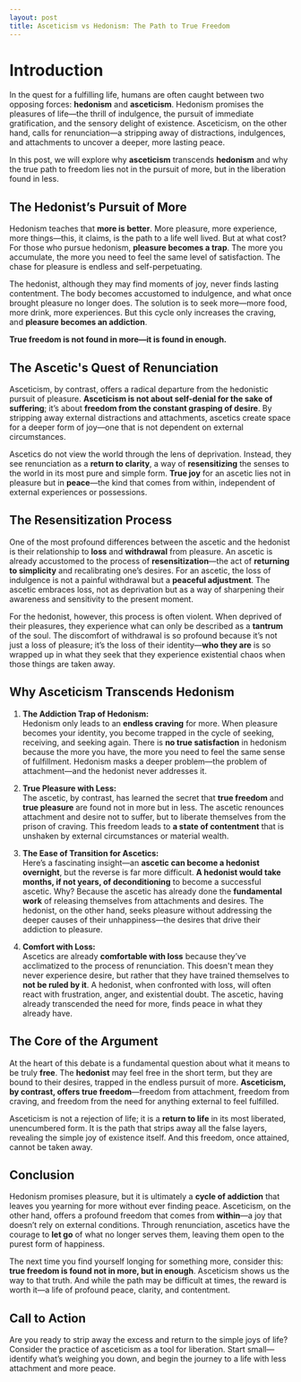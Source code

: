 ```yaml
---
layout: post
title: Asceticism vs Hedonism: The Path to True Freedom
---
```


# Introduction

In the quest for a fulfilling life, humans are often caught between two opposing forces: **hedonism** and **asceticism**. Hedonism promises the pleasures of life—the thrill of indulgence, the pursuit of immediate gratification, and the sensory delight of existence. Asceticism, on the other hand, calls for renunciation—a stripping away of distractions, indulgences, and attachments to uncover a deeper, more lasting peace.

In this post, we will explore why **asceticism** transcends **hedonism** and why the true path to freedom lies not in the pursuit of more, but in the liberation found in less.

## The Hedonist’s Pursuit of More

Hedonism teaches that **more is better**. More pleasure, more experience, more things—this, it claims, is the path to a life well lived. But at what cost? For those who pursue hedonism, **pleasure becomes a trap**. The more you accumulate, the more you need to feel the same level of satisfaction. The chase for pleasure is endless and self-perpetuating.

The hedonist, although they may find moments of joy, never finds lasting contentment. The body becomes accustomed to indulgence, and what once brought pleasure no longer does. The solution is to seek more—more food, more drink, more experiences. But this cycle only increases the craving, and **pleasure becomes an addiction**.

**True freedom is not found in more—it is found in enough.**

## The Ascetic's Quest of Renunciation

Asceticism, by contrast, offers a radical departure from the hedonistic pursuit of pleasure. **Asceticism is not about self-denial for the sake of suffering**; it’s about **freedom from the constant grasping of desire**. By stripping away external distractions and attachments, ascetics create space for a deeper form of joy—one that is not dependent on external circumstances.

Ascetics do not view the world through the lens of deprivation. Instead, they see renunciation as a **return to clarity**, a way of **resensitizing** the senses to the world in its most pure and simple form. **True joy** for an ascetic lies not in pleasure but in **peace**—the kind that comes from within, independent of external experiences or possessions.

## The Resensitization Process

One of the most profound differences between the ascetic and the hedonist is their relationship to **loss** and **withdrawal** from pleasure. An ascetic is already accustomed to the process of **resensitization**—the act of **returning to simplicity** and recalibrating one’s desires. For an ascetic, the loss of indulgence is not a painful withdrawal but a **peaceful adjustment**. The ascetic embraces loss, not as deprivation but as a way of sharpening their awareness and sensitivity to the present moment.

For the hedonist, however, this process is often violent. When deprived of their pleasures, they experience what can only be described as a **tantrum** of the soul. The discomfort of withdrawal is so profound because it’s not just a loss of pleasure; it’s the loss of their identity—**who they are** is so wrapped up in what they seek that they experience existential chaos when those things are taken away.

## Why Asceticism Transcends Hedonism

1. **The Addiction Trap of Hedonism:**  
   Hedonism only leads to an **endless craving** for more. When pleasure becomes your identity, you become trapped in the cycle of seeking, receiving, and seeking again. There is **no true satisfaction** in hedonism because the more you have, the more you need to feel the same sense of fulfillment. Hedonism masks a deeper problem—the problem of attachment—and the hedonist never addresses it.

2. **True Pleasure with Less:**  
   The ascetic, by contrast, has learned the secret that **true freedom** and **true pleasure** are found not in more but in less. The ascetic renounces attachment and desire not to suffer, but to liberate themselves from the prison of craving. This freedom leads to **a state of contentment** that is unshaken by external circumstances or material wealth.

3. **The Ease of Transition for Ascetics:**  
   Here’s a fascinating insight—an **ascetic can become a hedonist overnight**, but the reverse is far more difficult. **A hedonist would take months, if not years, of deconditioning** to become a successful ascetic. Why? Because the ascetic has already done the **fundamental work** of releasing themselves from attachments and desires. The hedonist, on the other hand, seeks pleasure without addressing the deeper causes of their unhappiness—the desires that drive their addiction to pleasure.

4. **Comfort with Loss:**  
   Ascetics are already **comfortable with loss** because they’ve acclimatized to the process of renunciation. This doesn't mean they never experience desire, but rather that they have trained themselves to **not be ruled by it**. A hedonist, when confronted with loss, will often react with frustration, anger, and existential doubt. The ascetic, having already transcended the need for more, finds peace in what they already have.

## The Core of the Argument

At the heart of this debate is a fundamental question about what it means to be truly **free**. The **hedonist** may feel free in the short term, but they are bound to their desires, trapped in the endless pursuit of more. **Asceticism, by contrast, offers true freedom**—freedom from attachment, freedom from craving, and freedom from the need for anything external to feel fulfilled. 

Asceticism is not a rejection of life; it is a **return to life** in its most liberated, unencumbered form. It is the path that strips away all the false layers, revealing the simple joy of existence itself. And this freedom, once attained, cannot be taken away.

## Conclusion

Hedonism promises pleasure, but it is ultimately a **cycle of addiction** that leaves you yearning for more without ever finding peace. Asceticism, on the other hand, offers a profound freedom that comes from **within**—a joy that doesn’t rely on external conditions. Through renunciation, ascetics have the courage to **let go** of what no longer serves them, leaving them open to the purest form of happiness.

The next time you find yourself longing for something more, consider this: **true freedom is found not in more, but in enough**. Asceticism shows us the way to that truth. And while the path may be difficult at times, the reward is worth it—a life of profound peace, clarity, and contentment.

## Call to Action

Are you ready to strip away the excess and return to the simple joys of life? Consider the practice of asceticism as a tool for liberation. Start small—identify what’s weighing you down, and begin the journey to a life with less attachment and more peace.

